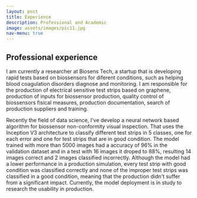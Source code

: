 ```yaml
---
layout: post
title: Experience
description: Professional and Academic
image: assets/images/pic11.jpg
nav-menu: true
---
```


## Professional experience
I am currently a researcher at Biosens Tech, a startup that is developing rapid tests based on biossensors for diferent conditions, such as helping blood coagulation disorders diagnose and monitoring. I am responsible for the production of electrical sensitive test strips based on graphene, production of inputs for biossensor production, quality control of biossensors fisical measures, production documentation, search of production suppliers and training.

Recently the field of data science, I've develop a neural network based algorithm for biossensor non-conformity visual inspection. That uses the Inception V3 architecture to classify different test strips in 5 classes, one for each error and one for test strips that are in good condition. The model trained with more than 5000 images had a accuracy of 96% in the validation dataset and in a test with 16 images it droped to 88%, resulting 14 images correct and 2 images classified incorrectly. Although the model had a lower performance in a production simulation, every test strip with good condition was classified correctly and none of the improper test strips was classified in a good condition, meaning that the production didn't suffer from a significant impact. Currently, the model deployment is in study to research the usability in production.
